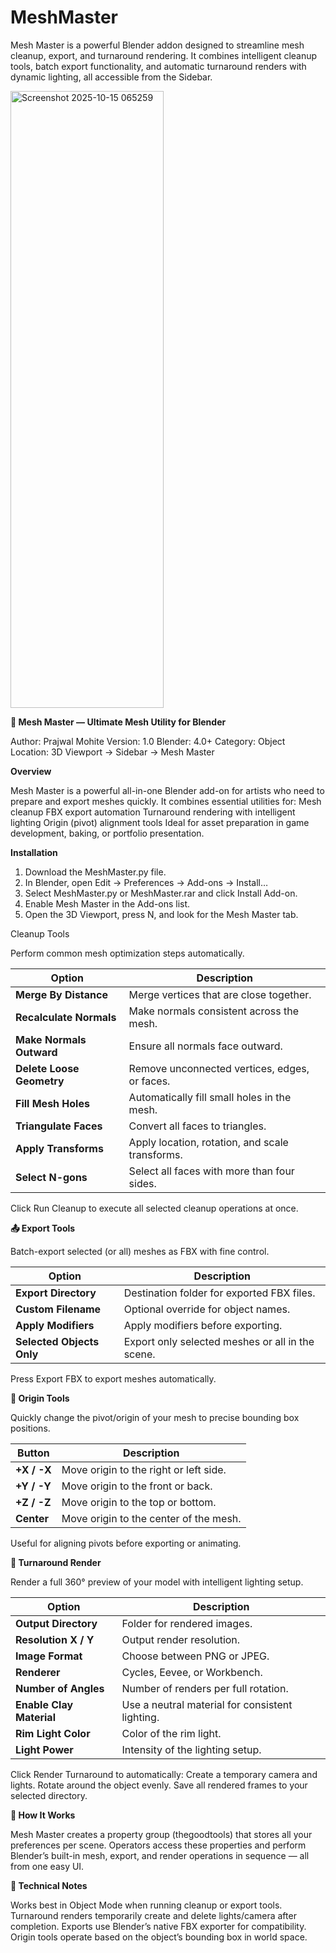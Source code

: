 # MeshMaster
Mesh Master is a powerful Blender addon designed to streamline mesh cleanup, export, and turnaround rendering. It combines intelligent cleanup tools, batch export functionality, and automatic turnaround renders with dynamic lighting, all accessible from the Sidebar.

<img width="245" height="987" alt="Screenshot 2025-10-15 065259" src="https://github.com/user-attachments/assets/2bb7d71b-94da-4ee4-abde-832de6b5d202" />


**🧠 Mesh Master — Ultimate Mesh Utility for Blender**

Author: Prajwal Mohite
Version: 1.0
Blender: 4.0+
Category: Object
Location: 3D Viewport → Sidebar → Mesh Master

**Overview**

Mesh Master is a powerful all-in-one Blender add-on for artists who need to prepare and export meshes quickly.
It combines essential utilities for:
Mesh cleanup
FBX export automation
Turnaround rendering with intelligent lighting
Origin (pivot) alignment tools
Ideal for asset preparation in game development, baking, or portfolio presentation.

**Installation**

1. Download the MeshMaster.py file.
2. In Blender, open Edit → Preferences → Add-ons → Install…
3. Select MeshMaster.py or MeshMaster.rar and click Install Add-on.
4. Enable Mesh Master in the Add-ons list.
5. Open the 3D Viewport, press N, and look for the Mesh Master tab.


Cleanup Tools

Perform common mesh optimization steps automatically.

| **Option**                | **Description**                                 |
| ------------------------- | ----------------------------------------------- |
| **Merge By Distance**     | Merge vertices that are close together.         |
| **Recalculate Normals**   | Make normals consistent across the mesh.        |
| **Make Normals Outward**  | Ensure all normals face outward.                |
| **Delete Loose Geometry** | Remove unconnected vertices, edges, or faces.   |
| **Fill Mesh Holes**       | Automatically fill small holes in the mesh.     |
| **Triangulate Faces**     | Convert all faces to triangles.                 |
| **Apply Transforms**      | Apply location, rotation, and scale transforms. |
| **Select N-gons**         | Select all faces with more than four sides.     |


Click Run Cleanup to execute all selected cleanup operations at once.

**📤 Export Tools**

Batch-export selected (or all) meshes as FBX with fine control.

| **Option**                | **Description**                                  |
| ------------------------- | ------------------------------------------------ |
| **Export Directory**      | Destination folder for exported FBX files.       |
| **Custom Filename**       | Optional override for object names.              |
| **Apply Modifiers**       | Apply modifiers before exporting.                |
| **Selected Objects Only** | Export only selected meshes or all in the scene. |


Press Export FBX to export meshes automatically.

**📍 Origin Tools**

Quickly change the pivot/origin of your mesh to precise bounding box positions.

| **Button**  | **Description**                        |
| ----------- | -------------------------------------- |
| **+X / -X** | Move origin to the right or left side. |
| **+Y / -Y** | Move origin to the front or back.      |
| **+Z / -Z** | Move origin to the top or bottom.      |
| **Center**  | Move origin to the center of the mesh. |


Useful for aligning pivots before exporting or animating.

**🎥 Turnaround Render**

Render a full 360° preview of your model with intelligent lighting setup.

| **Option**               | **Description**                                 |
| ------------------------ | ----------------------------------------------- |
| **Output Directory**     | Folder for rendered images.                     |
| **Resolution X / Y**     | Output render resolution.                       |
| **Image Format**         | Choose between PNG or JPEG.                     |
| **Renderer**             | Cycles, Eevee, or Workbench.                    |
| **Number of Angles**     | Number of renders per full rotation.            |
| **Enable Clay Material** | Use a neutral material for consistent lighting. |
| **Rim Light Color**      | Color of the rim light.                         |
| **Light Power**          | Intensity of the lighting setup.                |


Click Render Turnaround to automatically:
Create a temporary camera and lights.
Rotate around the object evenly.
Save all rendered frames to your selected directory.

**🧩 How It Works**

Mesh Master creates a property group (thegoodtools) that stores all your preferences per scene. Operators access these properties and perform Blender’s built-in mesh, export, and render operations in sequence — all from one easy UI.

**🧰 Technical Notes**

Works best in Object Mode when running cleanup or export tools.
Turnaround renders temporarily create and delete lights/camera after completion.
Exports use Blender’s native FBX exporter for compatibility.
Origin tools operate based on the object’s bounding box in world space.
